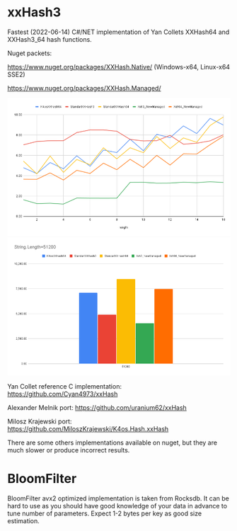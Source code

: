 # xxHash3
Fastest (2022-06-14) C#/NET implementation of Yan Collets XXHash64 and XXHash3_64 hash functions.

Nuget packets:

https://www.nuget.org/packages/XXHash.Native/ (Windows-x64, Linux-x64 SSE2)

https://www.nuget.org/packages/XXHash.Managed/

![Small strings](XXHash64%20vs%20XXHash3.png)
![Large string](XXHash64%20vs%20XXHash3%20Large.png)

Yan Collet reference C implementation: https://github.com/Cyan4973/xxHash

Alexander Melnik port: https://github.com/uranium62/xxHash

Milosz Krajewski port: https://github.com/MiloszKrajewski/K4os.Hash.xxHash

There are some others implementations available on nuget, but they are much slower or produce incorrect results.

# BloomFilter

BloomFilter avx2 optimized implementation is taken from Rocksdb. It can be hard to use as you should have good knowledge of your data in advance to tune number of parameters. Expect 1-2 bytes per key as good size estimation. 